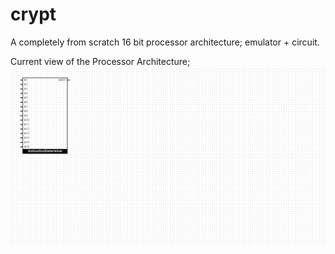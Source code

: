 # crypt
A completely from scratch 16 bit processor architecture; emulator + circuit.

Current view of the Processor Architecture;
![Alt text](images/upd.png/?raw=true "Current Architecture")